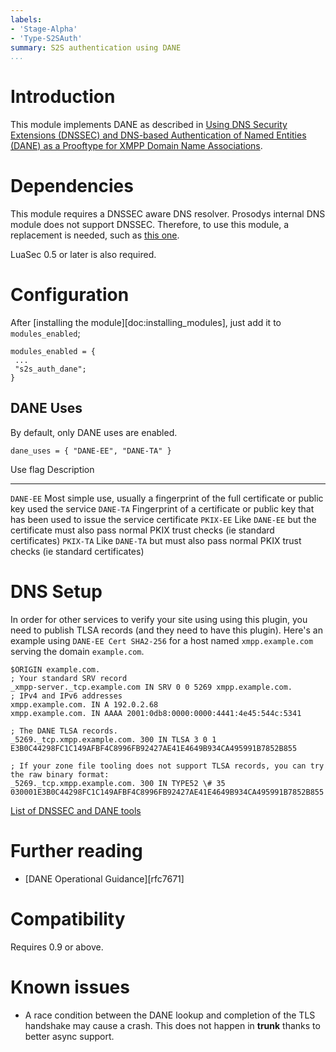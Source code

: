 ```yaml
---
labels:
- 'Stage-Alpha'
- 'Type-S2SAuth'
summary: S2S authentication using DANE
...
```


Introduction
============

This module implements DANE as described in [Using DNS Security
Extensions (DNSSEC) and DNS-based Authentication of Named Entities
(DANE) as a Prooftype for XMPP Domain Name
Associations](http://tools.ietf.org/html/draft-miller-xmpp-dnssec-prooftype).

Dependencies
============

This module requires a DNSSEC aware DNS resolver. Prosodys internal DNS
module does not support DNSSEC. Therefore, to use this module, a
replacement is needed, such as [this
one](https://www.zash.se/luaunbound.html).

LuaSec 0.5 or later is also required.

Configuration
=============

After [installing the module][doc:installing\_modules], just add it to
`modules_enabled`;

    modules_enabled = {
     ...
     "s2s_auth_dane";
    }

DANE Uses
---------

By default, only DANE uses are enabled.

    dane_uses = { "DANE-EE", "DANE-TA" }

  Use flag    Description
  ----------- -------------------------------------------------------------------------------------------------------
  `DANE-EE`   Most simple use, usually a fingerprint of the full certificate or public key used the service
  `DANE-TA`   Fingerprint of a certificate or public key that has been used to issue the service certificate
  `PKIX-EE`   Like `DANE-EE` but the certificate must also pass normal PKIX trust checks (ie standard certificates)
  `PKIX-TA`   Like `DANE-TA` but must also pass normal PKIX trust checks (ie standard certificates)

DNS Setup
=========

In order for other services to verify your site using using this plugin,
you need to publish TLSA records (and they need to have this plugin).
Here's an example using `DANE-EE Cert SHA2-256` for a host named
`xmpp.example.com` serving the domain `example.com`.

    $ORIGIN example.com.
    ; Your standard SRV record
    _xmpp-server._tcp.example.com IN SRV 0 0 5269 xmpp.example.com.
    ; IPv4 and IPv6 addresses
    xmpp.example.com. IN A 192.0.2.68
    xmpp.example.com. IN AAAA 2001:0db8:0000:0000:4441:4e45:544c:5341

    ; The DANE TLSA records.
    _5269._tcp.xmpp.example.com. 300 IN TLSA 3 0 1 E3B0C44298FC1C149AFBF4C8996FB92427AE41E4649B934CA495991B7852B855

    ; If your zone file tooling does not support TLSA records, you can try the raw binary format:
    _5269._tcp.xmpp.example.com. 300 IN TYPE52 \# 35 030001E3B0C44298FC1C149AFBF4C8996FB92427AE41E4649B934CA495991B7852B855

[List of DNSSEC and DANE
tools](http://www.internetsociety.org/deploy360/dnssec/tools/)

Further reading
===============

-   [DANE Operational Guidance][rfc7671]

Compatibility
=============

Requires 0.9 or above.

Known issues
============

-   A race condition between the DANE lookup and completion of the TLS
    handshake may cause a crash. This does not happen in **trunk**
    thanks to better async support.


